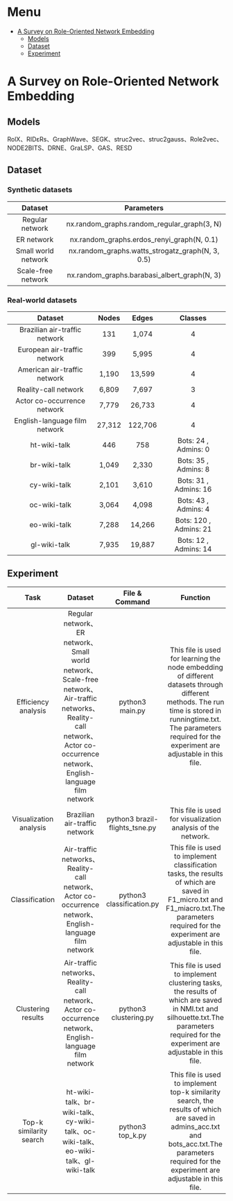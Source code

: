﻿# Menu
- [A Survey on Role-Oriented Network Embedding](#role-survey)
    - [Models](#models)
    - [Dataset](#dataset)
    - [Experiment](#experiment)
 
# A Survey on Role-Oriented Network Embedding
## Models 
RolX、RIDεRs、GraphWave、SEGK、struc2vec、struc2gauss、Role2vec、NODE2BITS、DRNE、GraLSP、GAS、RESD

## Dataset
### Synthetic datasets
| Dataset  | Parameters |
| :----: | :----: | 
| Regular network |  nx.random_graphs.random_regular_graph(3, N) |
| ER network | nx.random_graphs.erdos_renyi_graph(N, 0.1) |
| Small world network | nx.random_graphs.watts_strogatz_graph(N, 3, 0.5) |
| Scale-free network | nx.random_graphs.barabasi_albert_graph(N, 3) |
### Real-world datasets
| Dataset |  Nodes | Edges | Classes |
| :----: | :----: |  :----: | :----: |
| Brazilian air-traffic network | 131 | 1,074 | 4 |
| European air-traffic network | 399 | 5,995 | 4 |
| American air-traffic network | 1,190 | 13,599 | 4 |
| Reality-call network| 6,809 | 7,697 | 3 |
| Actor co-occurrence network | 7,779 | 26,733| 4 |
| English-language film network | 27,312 | 122,706 | 4 |
| ht-wiki-talk | 446 | 758 | Bots: 24 , Admins:  0 |
| br-wiki-talk | 1,049 | 2,330 | Bots: 35 , Admins:  8 |
| cy-wiki-talk | 2,101 | 3,610 | Bots: 31 , Admins: 16 |
| oc-wiki-talk | 3,064 | 4,098 | Bots: 43 , Admins: 4 |
| eo-wiki-talk | 7,288 | 14,266 | Bots: 120 , Admins: 21 |
| gl-wiki-talk | 7,935 | 19,887 | Bots: 12 , Admins: 14 |

## Experiment
| Task |  Dataset | File & Command |  Function |
| :----: | :----: |  :----: |  :----: |
| Efficiency analysis | Regular network、ER network、Small world network、 Scale-free network、Air-traffic networks、Reality-call network、Actor co-occurrence network、English-language film network | python3 main.py| This file is used for learning the node embedding of different datasets through different methods. The run time is stored in runningtime.txt. The parameters required for the experiment are adjustable in this file.| 
| Visualization analysis | Brazilian air-traffic network | python3 brazil-flights_tsne.py | This file is used for visualization analysis of the network. |
| Classification | Air-traffic networks、Reality-call network、Actor co-occurrence network、English-language film network | python3 classification.py | This file is used to implement classification tasks, the results of which are saved in F1_micro.txt and F1_miacro.txt.The parameters required for the experiment are adjustable in this file.|
| Clustering results | Air-traffic networks、Reality-call network、Actor co-occurrence network、English-language film network | python3 clustering.py | This file is used to implement clustering tasks, the results of which are saved in NMI.txt and silhouette.txt.The parameters required for the experiment are adjustable in this file. |
| Top-k similarity search | ht-wiki-talk、br-wiki-talk、cy-wiki-talk、oc-wiki-talk、eo-wiki-talk、gl-wiki-talk | python3 top_k.py | This file is used to implement top-k similarity search, the results of which are saved in admins_acc.txt and bots_acc.txt.The parameters required for the experiment are adjustable in this file. |